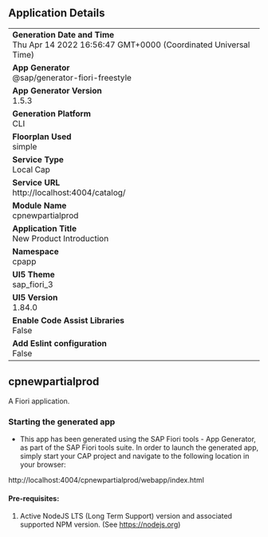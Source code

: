 ## Application Details
|               |
| ------------- |
|**Generation Date and Time**<br>Thu Apr 14 2022 16:56:47 GMT+0000 (Coordinated Universal Time)|
|**App Generator**<br>@sap/generator-fiori-freestyle|
|**App Generator Version**<br>1.5.3|
|**Generation Platform**<br>CLI|
|**Floorplan Used**<br>simple|
|**Service Type**<br>Local Cap|
|**Service URL**<br>http://localhost:4004/catalog/
|**Module Name**<br>cpnewpartialprod|
|**Application Title**<br>New Product Introduction|
|**Namespace**<br>cpapp|
|**UI5 Theme**<br>sap_fiori_3|
|**UI5 Version**<br>1.84.0|
|**Enable Code Assist Libraries**<br>False|
|**Add Eslint configuration**<br>False|

## cpnewpartialprod

A Fiori application.

### Starting the generated app

-   This app has been generated using the SAP Fiori tools - App Generator, as part of the SAP Fiori tools suite.  In order to launch the generated app, simply start your CAP project and navigate to the following location in your browser:

http://localhost:4004/cpnewpartialprod/webapp/index.html

#### Pre-requisites:

1. Active NodeJS LTS (Long Term Support) version and associated supported NPM version.  (See https://nodejs.org)


